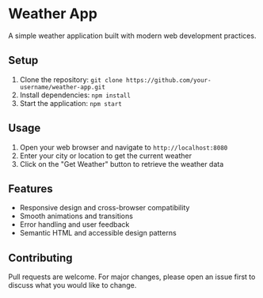 # Weather App
A simple weather application built with modern web development practices.

## Setup
1. Clone the repository: `git clone https://github.com/your-username/weather-app.git`
2. Install dependencies: `npm install`
3. Start the application: `npm start`

## Usage
1. Open your web browser and navigate to `http://localhost:8080`
2. Enter your city or location to get the current weather
3. Click on the "Get Weather" button to retrieve the weather data

## Features
* Responsive design and cross-browser compatibility
* Smooth animations and transitions
* Error handling and user feedback
* Semantic HTML and accessible design patterns

## Contributing
Pull requests are welcome. For major changes, please open an issue first to discuss what you would like to change.